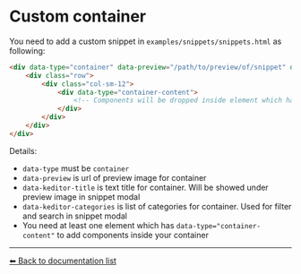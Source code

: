 # Custom container
You need to add a custom snippet in `examples/snippets/snippets.html` as following:

```html
<div data-type="container" data-preview="/path/to/preview/of/snippet" data-keditor-title="1 col" data-keditor-categories="Bootstrap column">
    <div class="row">
        <div class="col-sm-12">
            <div data-type="container-content">
                <!-- Components will be dropped inside element which has attribute data-type="container-content" -->
            </div>
        </div>
    </div>
</div>
```

Details:
 * `data-type` must be `container`
 * `data-preview` is url of preview image for container
 * `data-keditor-title` is text title for container. Will be showed under preview image in snippet modal
 * `data-keditor-categories` is list of categories for container. Used for filter and search in snippet modal
 * You need at least one element which has `data-type="container-content"` to add components inside your container
 
 ---
[⬅ Back to documentation list](./index.md)
